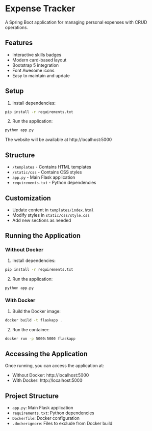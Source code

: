 # Expense Tracker

A Spring Boot application for managing personal expenses with CRUD operations.

## Features
- Interactive skills badges
- Modern card-based layout
- Bootstrap 5 integration
- Font Awesome icons
- Easy to maintain and update

## Setup

1. Install dependencies:
```bash
pip install -r requirements.txt
```

2. Run the application:
```bash
python app.py
```

The website will be available at http://localhost:5000

## Structure
- `/templates` - Contains HTML templates
- `/static/css` - Contains CSS styles
- `app.py` - Main Flask application
- `requirements.txt` - Python dependencies

## Customization
- Update content in `templates/index.html`
- Modify styles in `static/css/style.css`
- Add new sections as needed

## Running the Application

### Without Docker
1. Install dependencies:
```bash
pip install -r requirements.txt
```
2. Run the application:
```bash
python app.py
```

### With Docker
1. Build the Docker image:
```bash
docker build -t flaskapp .
```
2. Run the container:
```bash
docker run -p 5000:5000 flaskapp
```

## Accessing the Application

Once running, you can access the application at:
- Without Docker: http://localhost:5000
- With Docker: http://localhost:5000

## Project Structure
- `app.py`: Main Flask application
- `requirements.txt`: Python dependencies
- `Dockerfile`: Docker configuration
- `.dockerignore`: Files to exclude from Docker build

